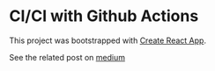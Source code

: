 # CI/CI with Github Actions

This project was bootstrapped with [Create React App](https://github.com/facebook/create-react-app).

See the related post on [medium](https://medium.com/@ma0collazos/integraci%C3%B3n-entrega-y-despliegue-cont%C3%ADnuo-con-github-actions-f49001e49541)
